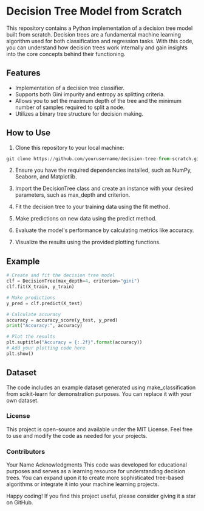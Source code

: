 # Decision Tree Model from Scratch
This repository contains a Python implementation of a decision tree model built from scratch. Decision trees are a fundamental machine learning algorithm used for both classification and regression tasks. With this code, you can understand how decision trees work internally and gain insights into the core concepts behind their functioning.

## Features
- Implementation of a decision tree classifier.
- Supports both Gini impurity and entropy as splitting criteria.
- Allows you to set the maximum depth of the tree and the minimum number of samples required to split a node.
- Utilizes a binary tree structure for decision making.

## How to Use
1. Clone this repository to your local machine:
```python
git clone https://github.com/yourusername/decision-tree-from-scratch.git
```
2. Ensure you have the required dependencies installed, such as NumPy, Seaborn, and Matplotlib.

3. Import the DecisionTree class and create an instance with your desired parameters, such as max_depth and criterion.

4. Fit the decision tree to your training data using the fit method.

5. Make predictions on new data using the predict method.

6. Evaluate the model's performance by calculating metrics like accuracy.

7. Visualize the results using the provided plotting functions.

## Example
```python
# Create and fit the decision tree model
clf = DecisionTree(max_depth=4, criterion="gini")
clf.fit(X_train, y_train)

# Make predictions
y_pred = clf.predict(X_test)

# Calculate accuracy
accuracy = accuracy_score(y_test, y_pred)
print("Accuracy:", accuracy)

# Plot the results
plt.suptitle("Accuracy = {:.2f}".format(accuracy))
# Add your plotting code here
plt.show()
```
## Dataset
The code includes an example dataset generated using make_classification from scikit-learn for demonstration purposes. You can replace it with your own dataset.

### License
This project is open-source and available under the MIT License. Feel free to use and modify the code as needed for your projects.

### Contributors
Your Name
Acknowledgments
This code was developed for educational purposes and serves as a learning resource for understanding decision trees. You can expand upon it to create more sophisticated tree-based algorithms or integrate it into your machine learning projects.

Happy coding! If you find this project useful, please consider giving it a star on GitHub.
